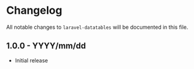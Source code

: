 # Changelog

All notable changes to `laravel-datatables` will be documented in this file.

## 1.0.0 - YYYY/mm/dd

- Initial release
